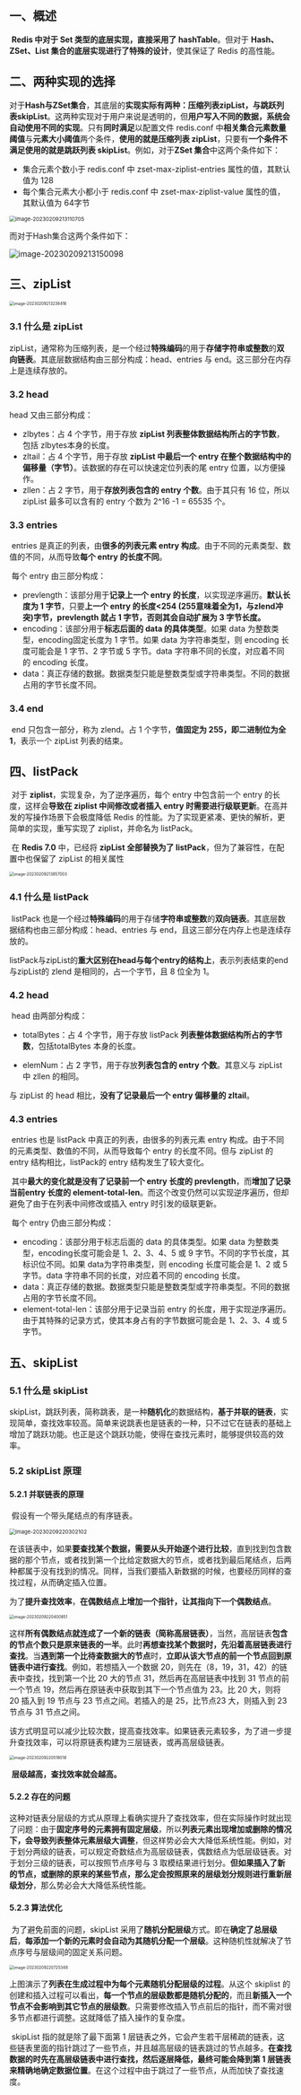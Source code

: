 ## 一、概述

​	**Redis 中对于 Set 类型的底层实现，直接采用了 hashTable**。但对于 **Hash、ZSet、List 集合的底层实现进行了特殊的设计**，使其保证了 Redis 的高性能。

## 二、两种实现的选择

​	对于**Hash与ZSet集合**，其底层的**实现实际有两种：压缩列表zipList，与跳跃列表skipList**。这两种实现对于用户来说是透明的，但**用户写入不同的数据，系统会自动使用不同的实现**。只有**同时满足**以配置文件 redis.conf 中**相关集合元素数量阈值**与**元素大小阈值**两个条件，**使用的就是压缩列表 zipList**，只要有**一个条件不满足使用的就是跳跃列表 skipList**。例如，对于**ZSet 集合**中这两个条件如下：

- 集合元素个数小于 redis.conf 中 zset-max-ziplist-entries 属性的值，其默认值为 128
- 每个集合元素大小都小于 redis.conf 中 zset-max-ziplist-value 属性的值，其默认值为 64字节

<img src="06.集合的底层实现原理.assets/image-20230209213110705.png" alt="image-20230209213110705" style="zoom: 67%;" />

而对于Hash集合这两个条件如下：

![image-20230209213150098](06.集合的底层实现原理.assets/image-20230209213150098.png)

## 三、zipList

<img src="06.集合的底层实现原理.assets/image-20230209213238416.png" alt="image-20230209213238416" style="zoom: 50%;" />

### 3.1 什么是 zipList

​	zipList，通常称为压缩列表，是一个经过**特殊编码**的用于**存储字符串或整数**的**双向链表**。其底层数据结构由三部分构成：head、entries 与 end。这三部分在内存上是连续存放的。

### 3.2  head

head 又由三部分构成：

- zlbytes：占 4 个字节，用于存放 **zipList 列表整体数据结构所占的字节数**，包括 zlbytes本身的长度。
- zltail：占 4 个字节，用于存放 **zipList 中最后一个 entry 在整个数据结构中的偏移量（字节）**。该数据的存在可以快速定位列表的尾 entry 位置，以方便操作。
- zllen：占 2 字节，用于**存放列表包含的 entry 个数**。由于其只有 16 位，所以 zipList 最多可以含有的 entry 个数为 2^16 -1 = 65535 个。

### 3.3 entries

​	entries 是真正的列表，由**很多的列表元素 entry 构成**。由于不同的元素类型、数值的不同，从而导致**每个 entry 的长度不同**。

​	每个 entry 由三部分构成：

- prevlength：该部分用于**记录上一个 entry 的长度**，以实现逆序遍历。**默认长度为 1 字节**，只要**上一个 entry 的长度<254 (255意味着全为1，与zlend冲突)字节，prevlength 就占 1 字节，否则其会自动扩展为 3 字节长度。**
- encoding：该部分用于**标志后面的 data 的具体类型**。如果 data 为整数类型，encoding固定长度为 1 字节。如果 data 为字符串类型，则 encoding 长度可能会是 1 字节、2 字节或 5 字节。data 字符串不同的长度，对应着不同的 encoding 长度。
- data：真正存储的数据。数据类型只能是整数类型或字符串类型。不同的数据占用的字节长度不同。

### 3.4 end

​	end 只包含一部分，称为 zlend。占 1 个字节，**值固定为 255，即二进制位为全 1**，表示一个 zipList 列表的结束。



## 四、listPack

​	对于 **ziplist**，实现复杂，为了逆序遍历，每个 entry 中包含前一个 entry 的长度，这样会**导致在 ziplist 中间修改或者插入 entry 时需要进行级联更新**。在高并发的写操作场景下会极度降低 Redis 的性能。为了实现更紧凑、更快的解析，更简单的实现，重写实现了 ziplist，并命名为 listPack。 

​	在 **Redis 7.0** 中，已经将 **zipList 全部替换为了 listPack**，但为了兼容性，在配置中也保留了 zipList 的相关属性

<img src="06.集合的底层实现原理.assets/image-20230209213857003.png" alt="image-20230209213857003" style="zoom:50%;" />

### 4.1 什么是 listPack

​	listPack 也是一个经过**特殊编码**的用于存储**字符串或整数**的**双向链表**。其底层数据结构也由三部分构成：head、entries 与 end，且这三部分在内存上也是连续存放的。

​	listPack与zipList的**重大区别在head与每个entry的结构上**，表示列表结束的end与zipList的 zlend 是相同的，占一个字节，且 8 位全为 1。

### 4.2  head

​	head 由两部分构成：

- totalBytes：占 4 个字节，用于存放 listPack **列表整体数据结构所占的字节数**，包括totalBytes 本身的长度。

- elemNum：占 2 字节，用于存放**列表包含的 entry 个数**。其意义与 zipList 中 zllen 的相同。

  

与 zipList 的 head 相比，**没有了记录最后一个 entry 偏移量的 zltail**。 

### 4.3  entries

​	entries 也是 listPack 中真正的列表，由很多的列表元素 entry 构成。由于不同的元素类型、数值的不同，从而导致每个 entry 的长度不同。但与 zipList 的 entry 结构相比，listPack的 entry 结构发生了较大变化。

​	其中**最大的变化就是没有了记录前一个 entry 长度的 prevlength**，而**增加了记录当前entry 长度的 element-total-len**。而这个改变仍然可以实现逆序遍历，但却避免了由于在列表中间修改或插入 entry 时引发的级联更新。

​	每个 entry 仍由三部分构成：

- encoding：该部分用于标志后面的 data 的具体类型。如果 data 为整数类型，encoding长度可能会是 1、2、3、4、5 或 9 字节。不同的字节长度，其标识位不同。如果 data为字符串类型，则 encoding 长度可能会是 1、2 或 5 字节。data 字符串不同的长度，对应着不同的 encoding 长度。
- data：真正存储的数据。数据类型只能是整数类型或字符串类型。不同的数据占用的字节长度不同。
- element-total-len：该部分用于记录当前 entry 的长度，用于实现逆序遍历。由于其特殊的记录方式，使其本身占有的字节数据可能会是 1、2、3、4 或 5 字节。

## 五、skipList

### 5.1 什么是 skipList

​	skipList，跳跃列表，简称跳表，是一种**随机化**的数据结构，**基于并联的链表**，实现简单，查找效率较高。简单来说跳表也是链表的一种，只不过它在链表的基础上增加了跳跃功能。也正是这个跳跃功能，使得在查找元素时，能够提供较高的效率。 

### 5.2  skipList 原理

#### 5.2.1 并联链表的原理

​	假设有一个带头尾结点的有序链表。

<img src="06.集合的底层实现原理.assets/image-20230209220302102.png" alt="image-20230209220302102" style="zoom:67%;" />

​	在该链表中，如果**要查找某个数据，需要从头开始逐个进行比较**，直到找到包含数据的那个节点，或者找到第一个比给定数据大的节点，或者找到最后尾结点，后两种都属于没有找到的情况。同样，当我们要插入新数据的时候，也要经历同样的查找过程，从而确定插入位置。

​	为了**提升查找效率**，**在偶数结点上增加一个指针，让其指向下一个偶数结点**。

<img src="06.集合的底层实现原理.assets/image-20230209220400851.png" alt="image-20230209220400851" style="zoom:50%;" />

​	这样**所有偶数结点就连成了一个新的链表（简称高层链表）**，当然，高层链表**包含的节点个数只是原来链表的一半**。此时**再想查找某个数据时，先沿着高层链表进行查找**。当**遇到第一个比待查数据大的节点**时，**立即从该大节点的前一个节点回到原链表中进行查找**。例如，若想插入一个数据 20，则先在（8，19，31，42）的链表中查找，找到第一个比 20 大的节点 31，然后再在高层链表中找到 31 节点的前一个节点 19，然后再在原链表中获取到其下一个节点值为 23。比 20 大，则将 20 插入到 19 节点与 23 节点之间。若插入的是 25，比节点23 大，则插入到 23 节点与 31 节点之间。

​	该方式明显可以减少比较次数，提高查找效率。如果链表元素较多，为了进一步提升查找效率，可以将原链表构建为三层链表，或再高层级链表。

<img src="06.集合的底层实现原理.assets/image-20230209220518018.png" alt="image-20230209220518018" style="zoom:50%;" />

​	**层级越高，查找效率就会越高。** 

#### 5.2.2 存在的问题

​	这种对链表分层级的方式从原理上看确实提升了查找效率，但在实际操作时就出现了问题：由于**固定序号的元素拥有固定层级**，所以**列表元素出现增加或删除的情况下，会导致列表整体元素层级大调整**，但这样势必会大大降低系统性能。例如，对于划分两级的链表，可以规定奇数结点为高层级链表，偶数结点为低层级链表。对于划分三级的链表，可以按照节点序号与 3 取模结果进行划分。**但如果插入了新的节点，或删除的原来的某些节点，那么定会按照原来的层级划分规则进行重新层级划分**，那么势必会大大降低系统性能。

#### 5.2.3  算法优化

​	为了避免前面的问题，skipList 采用了**随机分配层级**方式。即在**确定了总层级后**，**每添加一个新的元素时会自动为其随机分配一个层级**。这种随机性就解决了节点序号与层级间的固定关系问题。

<img src="06.集合的底层实现原理.assets/image-20230209220725348.png" alt="image-20230209220725348" style="zoom:50%;" />

​	上图演示了**列表在生成过程中为每个元素随机分配层级的过程**。从这个 skiplist 的创建和插入过程可以看出，**每一个节点的层级数都是随机分配的**，而且**新插入一个节点不会影响到其它节点的层级数**。只需要修改插入节点前后的指针，而不需对很多节点都进行调整。这就降低了插入操作的复杂度。

​	skipList 指的就是除了最下面第 1 层链表之外，它会产生若干层稀疏的链表，这些链表里面的指针跳过了一些节点，并且越高层级的链表跳过的节点越多。**在查找数据的时先在高层级链表中进行查找，然后逐层降低，最终可能会降到第 1 层链表来精确地确定数据位置**。在这个过程中由于跳过了一些节点，从而加快了查找速度。
